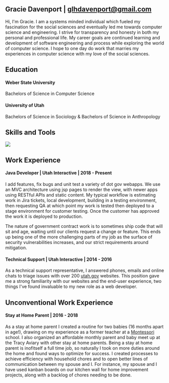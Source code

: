 
## Gracie Davenport | glhdavenport@gmail.com 

Hi, I'm Gracie. I am a systems minded individual which fueled my fascination for the social sciences and eventually led me towards computer science and engineering. I strive for transparency and honesty in both my personal and professional life. My career goals are continued learning and development of software engineering and process while exploring the world of computer science. I hope to one day do work that marries my experiences in computer science with my love of the social sciences.   

## Education
#### Weber State University
 Bachelors of Science in Computer Science
#### University of Utah 
 Bachelors of Science in Sociology &
 Bachelors of Science in Anthropology


## Skills and Tools
<img src= 'skills.png' />

## Work Experience
#### Java Developer | Utah Interactive | 2018 - Present
I add features, fix bugs and unit test a variety of dot gov webapps. We use an MVC architecture using jsp pages to render the view, with newer apps using RESTful APIs and static content.  My typical workflow is estimating work in Jira tickets, local development, building in a testing environment, then requesting QA at which point my work is tested then deployed to a stage environment for customer testing. Once the customer has approved the work it is deployed to production.

The nature of government contract work is to sometimes ship code that will sit and age, waiting until our clients request a change or feature. This ends up being one of the more challenging parts of my job as the surface of security vulnerabilities increases, and our strict requirements around mitigation.

#### Technical Support | Utah Interactive | 2014 - 2016
As a technical support representative, I answered phones, emails and online chats to triage issues with over 200 <a className="App-link" href="https://www.utah.gov">utah.gov</a> websites. This position gave me a strong familiarity with our websites and the end-user experience, two things I've found invaluable to my new role as a web developer.  

## Unconventional Work Experience
#### Stay at Home Parent | 2016 - 2018
As a stay at home parent I created a routine for two babies (16 months apart in age!), drawing on my experience as a former teacher at a <a className="App-link" href="https://en.wikipedia.org/wiki/Montessori_education">Montessori</a> school. I also organized an affordable monthly parent and baby meet up at the Tracy Aviary with other stay at home parents. 
Being a stay at home parent is inofitself a full time job, so naturally I took on more duties around the home and found ways to optimize for success. I created processes to achieve efficiency with household chores and to open better lines of communication between my spouse and I. For instance, my spouse and I have used kanban boards on our kitchen wall for home improvement projects, along with a backlog of chores needing to be done. 
